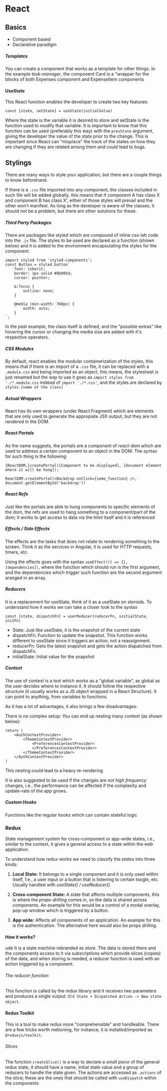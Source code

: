 # React

## Basics

- Component based
- Declarative paradigm

##### Templates

You can create a component that works as a template for other things. In the example _task-manager_, the component Card is a "wrapper for the blocks of both Expenses component and ExpenseItem components

#### UseState

This React function enables the developer to create two key features:

`const [state, setState] = useState(initialValue)`

Where the state is the variable it is desired to store and setState is the function used to modify that variable. It is important to know that this function can be used (preferably this way) with the `prevState` argument, giving the developer the value of the state prior to the change. This is important since React can "misplace" the track of the states on how they are changing if they are related among them and could lead to bugs.

## Stylings

There are many ways to style your application, but there are a couple things to know beforehand.

If there is a `.css` file imported into any component, the classes included in such file will be added globally, this means that if component A has class X and component B has class X', either of those styles will prevail and the other won't manifest. As long as the developer is aware of the classes, it should not be a problem, but there are other solutions for these.

##### Third Party Packages

There are packages like _styled_ which are compound of inline css-ish code into the `.js` file. The styles to be used are declared as a function (shown below) and it is added to the environment encapsulating the styles for the component.

```
import styled from 'styled-components';
const Button = styled.button`
    font: inherit;
    border: 1px solid #8b005d;
    cursor: pointer;

    &:focus {
        outline: none;
    }

    @media (min-width: 768px) {
        width: auto;
    }
`;
```

In the past example, the class itself is defined, and the "possible extras" like hovering the cursor or changing the media size are added with it's respective operators.

##### CSS Modules

By default, react enables the modular containerization of the styles, this means that if there is an import of a `.css` file, it can be replaced with a `.module.css` and being imported as an object, this means, the stylesheet is just renamed but the way to use it goes as `import styles from './*.module.css` instead of `import './*.css'`, and the styles are declared by `styles.[name of the class]`

##### Actual Wrappers

React has its own wrappers (under React.Fragment) which are elements that are only used to generate the appropiate JSX output, but they are not rendered in the DOM.

##### React Portals

As the name suggests, the portals are a component of _react-dom_ which are used to address a certain component to an object in the DOM. The syntax for such thing is the following:

```
{ReactDOM.}createPortal([Component to be displayed], [document element where it will be hung]);

ReactDOM.createPortal(<Backdrop onClick={some_function} />, document.getElementById('backdrop'))
```

##### React Refs

Just like the portals are able to hung components to specific elements of the dom, the refs are used to hang something to a component/part of the dom; it works to get access to data via the html itself and it is referenced

##### Effects / Side Effects

The effects are the tasks that does not relate to rendering something to the screen. Think it as the services in Angular, it is used for HTTP requests, timers, etc.

Using the effects goes with the syntax `useEffect(() => {}, [dependencies])`, where the function which should run is the first argument, and the dependencies which trigger such function are the second argument aranged in an array.

##### Reducers

It is a replacement for useState, think of it as a useState on steroids. To understand how it works we can take a closer look to the syntax

`const [state, dispatchFn] = userReducer(reducerFn, initialState, initFn)`

- State: Just like useState, it is the snapshot of the current state
- dispatchFn: Function to update the snapshot. This function works different to useState since it triggers an action, not a reassignment.
- reducerFn: Gets the latest snapshot and gets the action dispatched from dispatchFn.
- initialState: Initial value for the snapshot

##### Context

The use of context is a tool which works as a "global variable", as global as the user decides where to instance it. It should follow the respective structure (it usually works as a JS object wrapped in a React Structure). It can point to anything, from variables to functions.

As it has a lot of advantages, it also brings a few disadvantages:

There is no complex setup: You can end up nesting many context (as shown below):

```
return (
    <AuthContextProvider>
        <ThemeContextProvider>
            <PreferencesContextProvider>
            </PreferencesContextProvider>
        </ThemeContextProvider>
    </AuthContextProvider>
)
```

This nesting could lead to a heavy re-rendering

It is also suggested to be used if the changes are _not high frequency_ changes, i.e., the performance can be affected if the complexity and update-rate of the app grows.

##### Custom Hooks

Functions like the regular hooks which can contain stateful logic

### Redux

State management system for cross-component or app-wide states, i.e., similar to the context, it gives a general access to a state within the web application.

To understand how redux works we need to classify the _states_ into three kinds:

1. **Local State:** It belongs to a single component and it is only used within itself, f.e., a user input or a button that is listening to certain toogle, etc. Usually handled with _useState() / useReducer()_.

2. **Cross-component State:** A state that affects multiple components, this is where the _props-drilling_ comes in, so the data is shared across components. An example for this would be a control of a modal overlay, pop-up window which is triggered by a button.

3. **App wide:** Affects all components of an application. An example for this is the authentication. The alternative here would also be props drilling.

#### How it works?

ude
It is a state machine rebranded as _store_. The data is stored there and the components access to it via subscriptions which provide slices (copies) of the data, and when storing is needed, a reducer function is used with an action triggered by a component.

###### The reducer function

This function is called by the redux library and it receives two parameters and produces a single output: `Old State + Dispatched Action -> New state object`.

#### Redux Toolkit

This is a tool to make redux more "comprehensible" and handleable. There are a few tricks worth metioning, for instance, it is installed/imported as `@reduxjs/toolkit`.

###### Slices

The function `createSlice()` is a way to declare a _small piece_ of the general redux state, it should have a name, initial state value and a group of reducers to handle the state given. The actions are accessed as `.actions` of the slice; these are the ones that should be called with `useDispatch` within the components
